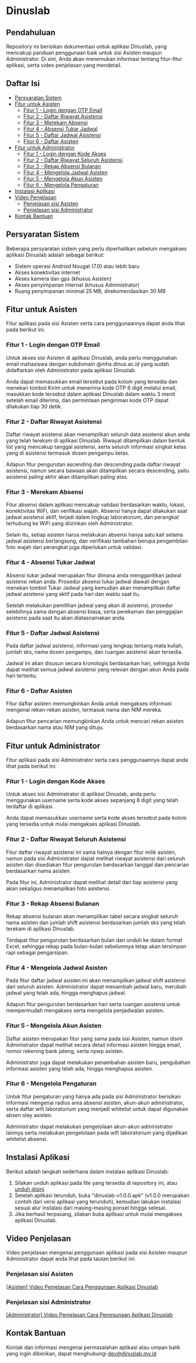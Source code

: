# Dinuslab

## Pendahuluan

Repository ini berisikan dokumentasi untuk aplikasi Dinuslab, yang mencakup panduan penggunaan baik untuk sisi Asisten maupun Administrator. Di sini, Anda akan menemukan informasi tentang fitur-fitur aplikasi, serta video penjelasan yang mendetail.

## Daftar Isi

- [Persyaratan Sistem](#persyaratan-sistem)
- [Fitur untuk Asisten](#fitur-untuk-asisten)
  - [Fitur 1 - Login dengan OTP Email](#fitur-1---login-dengan-otp-email)
  - [Fitur 2 - Daftar Riwayat Asistensi](#fitur-2---daftar-riwayat-asistensi)
  - [Fitur 3 - Merekam Absensi](#fitur-3---merekam-absensi)
  - [Fitur 4 - Absensi Tukar Jadwal](#fitur-4---absensi-tukar-jadwal)
  - [Fitur 5 - Daftar Jadwal Asistensi](#fitur-5---daftar-jadwal-asistensi)
  - [Fitur 6 - Daftar Asisten](#fitur-6---daftar-asisten)
- [Fitur untuk Administrator](#fitur-untuk-administrator)
  - [Fitur 1 - Login dengan Kode Akses](#fitur-1---login-dengan-kode-akses)
  - [Fitur 2 - Daftar Riwayat Seluruh Asistensi](#fitur-2---daftar-riwayat-seluruh-asistensi)
  - [Fitur 3 - Rekap Absensi Bulanan](#fitur-3---rekap-absensi-bulanan)
  - [Fitur 4 - Mengelola Jadwal Asisten](#fitur-4---mengelola-jadwal-asisten)
  - [Fitur 5 - Mengelola Akun Asisten](#fitur-5---mengelola-akun-asisten)
  - [Fitur 6 - Mengelola Pengaturan](#fitur-6---mengelola-pengaturan)
- [Instalasi Aplikasi](#instalasi-aplikasi)
- [Video Penjelasan](#video-penjelasan)
  - [Penjelasan sisi Asisten](#penjelasan-sisi-asisten)
  - [Penjelasan sisi Administrator](#penjelasan-sisi-administrator)
- [Kontak Bantuan](#kontak-bantuan)

## Persyaratan Sistem

Beberapa persyaratan sistem yang perlu diperhatikan sebelum mengakses aplikasi Dinuslab adalah sebagai berikut:

- Sistem operasi Android Nougat (7.0) atau lebih baru
- Akses konektivitas internet
- Akses kamera dan gps (khusus Asisten)
- Akses penyimpanan internal (khusus Administrator)
- Ruang penyimpanan minimal 25 MB, direkomendasikan 30 MB

## Fitur untuk Asisten
Fitur aplikasi pada sisi Asisten serta cara penggunaannya dapat anda lihat pada berikut ini: 

### Fitur 1 - Login dengan OTP Email

Untuk akses sisi Asisten di aplikasi Dinuslab, anda perlu menggunakan email mahasiswa dengan subdomain @mhs.dinus.ac.id yang sudah didaftarkan oleh Administrator pada aplikasi Dinuslab.

Anda dapat memasukkan email tersebut pada kolom yang tersedia dan menekan tombol Kirim untuk menerima kode OTP 6 digit melalui email, masukkan kode tersebut dalam aplikasi Dinuslab dalam waktu 3 menit setelah email diterima, dan permintaan pengiriman kode OTP dapat dilakukan tiap 30 detik.

### Fitur 2 - Daftar Riwayat Asistensi

Daftar riwayat asistensi akan menampilkan seluruh data asistensi akun anda yang telah terekam di aplikasi Dinuslab. Riwayat ditampilkan dalam bentuk list yang mencakup tanggal asistensi, serta seluruh informasi singkat kelas yang di asistensi termasuk dosen pengampu kelas.

Adapun fitur pengurutan ascending dan descending pada daftar riwayat asistensi, namun secara bawaan akan ditampilkan secara descending, yaitu asistensi paling akhir akan ditampilkan paling atas.

### Fitur 3 - Merekam Absensi

Fitur absensi dalam aplikasi mencakup validasi berdasarkan waktu, lokasi, konektivitas WiFi, dan verifikasi wajah. Absensi hanya dapat dilakukan saat jadwal asistensi aktif, terjadi dalam lingkup laboratorium, dan perangkat terhubung ke WiFi yang diizinkan oleh Administrator. 

Selain itu, setiap asisten harus melakukan absensi hanya satu kali selama jadwal asistensi berlangsung, dan verifikasi tambahan berupa pengambilan foto wajah dari perangkat juga diperlukan untuk validasi.

### Fitur 4 - Absensi Tukar Jadwal

Absensi tukar jadwal merupakan fitur dimana anda menggantikan jadwal asistensi rekan anda. Prosedur absensi tukar jadwal diawali dengan menekan tombol Tukar Jadwal yang kemudian akan menampilkan daftar jadwal asistensi yang aktif pada hari dan waktu saat itu.

Setelah melakukan pemilihan jadwal yang akan di asistensi, prosedur selebihnya sama dengan absensi biasa, serta perekaman dan penggajian asistensi pada saat itu akan diatasnamakan anda.

### Fitur 5 - Daftar Jadwal Asistensi

Pada daftar jadwal asistensi, informasi yang lengkap tentang mata kuliah, jumlah sks, nama dosen pengampu, dan ruangan asistensi akan tersedia. 

Jadwal ini akan disusun secara kronologis berdasarkan hari, sehingga Anda dapat melihat semua jadwal asistensi yang relevan dengan akun Anda pada hari tertentu.

### Fitur 6 - Daftar Asisten

Fitur daftar asisten memungkinkan Anda untuk mengakses informasi mengenai rekan-rekan asisten, termasuk nama dan NIM mereka. 

Adapun fitur pencarian memungkinkan Anda untuk mencari rekan asisten berdasarkan nama atau NIM yang dituju.

## Fitur untuk Administrator
Fitur aplikasi pada sisi Administrator serta cara penggunaannya dapat anda lihat pada berikut ini: 

### Fitur 1 - Login dengan Kode Akses

Untuk akses sisi Administrator di aplikasi Dinuslab, anda perlu menggunakan username serta kode akses sepanjang 8 digit yang telah terdaftar di aplikasi.

Anda dapat memasukkan username serta kode akses tersebut pada kolom yang tersedia untuk mulai mengakses aplikasi Dinuslab.

### Fitur 2 - Daftar Riwayat Seluruh Asistensi

Fitur daftar riwayat asistensi ini sama halnya dengan fitur milik asisten, namun pada sisi Administrator dapat melihat riwayat asistensi dari seluruh asisten dan disediakan fitur pengurutan berdasarkan tanggal dan pencarian berdasarkan nama asisten.

Pada fitur ini, Administrator dapat melihat detail dari tiap asistensi yang akan sekaligus menampilkan foto asistensi.

### Fitur 3 - Rekap Absensi Bulanan

Rekap absensi bulanan akan menampilkan tabel secara singkat seluruh nama asisten dan jumlah shift asistensi berdasarkan jumlah sks yang telah terekam di aplikasi Dinuslab.

Terdapat fitur pengurutan berdasarkan bulan dan unduh ke dalam format Excel, sehingga rekap pada bulan-bulan sebelumnya tetap akan tersimpan rapi sebagai pengarsipan.

### Fitur 4 - Mengelola Jadwal Asisten

Pada fitur daftar jadwal asisten ini akan menampilkan jadwal shift asistensi dari seluruh asisten. Administrator dapat menambah jadwal baru, merubah jadwal yang telah ada, hingga menghapus jadwal.

Adapun fitur pengurutan berdasarkan hari serta ruangan asistensi untuk mempermudah mengakses serta mengelola penjadwalan asisten.

### Fitur 5 - Mengelola Akun Asisten

Daftar asisten merupakan fitur yang sama pada sisi Asisten, namun disini Administrator dapat melihat secara detail informasi asisten hingga email, nomor rekening bank jateng, serta npwp asisten. 

Administrator juga dapat melakukan penambahan asisten baru, pengubahan informasi asisten yang telah ada, hingga menghapus asisten.

### Fitur 6 - Mengelola Pengaturan

Untuk fitur pengaturan yang hanya ada pada sisi Administrator berisikan informasi mengenai radius area absensi asisten, akun-akun administrator, serta daftar wifi laboratorium yang menjadi whitelist untuk dapat digunakan absen oley asisten.

Administrator dapat melakukan pengelolaan akun-akun administrator lainnya serta melakukan pengelolaan pada wifi laboratorium yang dijadikan whitelist absensi.

## Instalasi Aplikasi

Berikut adalah langkah sederhana dalam instalasi aplikasi Dinuslab: 

1. Silakan unduh aplikasi pada file yang tersedia di repository ini, atau [unduh disini](https://github.com/naufalfawwazi/dinuslab/blob/develop/dinuslab-v1.2.0.apk).
2. Setelah aplikasi terunduh, buka "dinuslab-v1.0.0.apk" (v1.0.0 merupakan contoh dari versi aplikasi yang terunduh), kemudian lakukan instalasi sesuai alur instalasi dari masing-masing ponsel hingga selesai.
3. Jika berhasil terpasang, silakan buka aplikasi untuk mulai mengakses aplikasi Dinuslab.

## Video Penjelasan

Video penjelasan mengenai penggunaan aplikasi pada sisi Asisten maupun Administrator dapat anda lihat pada tautan berikut ini: 

### Penjelasan sisi Asisten
[[Asisten] Video Penjelasan Cara Penggunaan Aplikasi Dinuslab](https://www.youtube.com/watch?v=BqH3HU0H4Yo)

### Penjelasan sisi Administrator
[[Administrator] Video Penjelasan Cara Penggunaan Aplikasi Dinuslab](https://www.youtube.com/watch?v=Osmk25wGWPs)

## Kontak Bantuan

Kontak dan informasi mengenai permasalahan aplikasi atau umpan balik yang ingin diberikan, dapat menghubungi [dev@dinuslab.my.id](mailto:dev@dinuslab.my.id)
